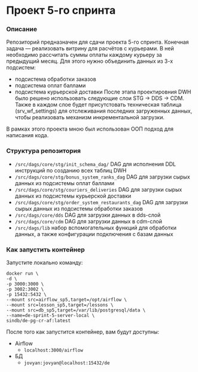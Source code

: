 # Проект 5-го спринта

### Описание
Репозиторий предназначен для сдачи проекта 5-го спринта. Конечная задача — реализовать витрину для расчётов с курьерами. В ней необходимо рассчитать суммы оплаты каждому курьеру за предыдущий месяц. Для этого нужно объединить данных из 3-х подсистем:
* подсистема обработки заказов
* подсистема оплат баллами
* подсистема курьерской доставки
После этапа проектировния DWH было решено использовать следующие слои STG -> DDS -> CDM.
Также в каждом слое будет присутстовать техническая таблица (srv_wf_settings) для отслеживания последних загруженных данных, чтобы реализовать механизм инкрементальной загрузки.

В рамках этого проекта мною был использован ООП подход для написания кода. 


### Структура репозитория
- `/src/dags/core/stg/init_schema_dag/` DAG для исполнения DDL инструкций по созданию всех таблиц DWH
- `/src/dags/core/stg/bonus_system_ranks_dag` DAG для загрузки сырых данных из подсистемы оплат баллами
- `/src/dags/core/stg/couriers_deliveries` DAG для загрузки сырых данных из подсистемы курьерской доставки
- `/src/dags/core/stg/order_system_restaurants_dag` DAG для загрузки сырых данных из подсистемы обработки заказов
- `/src/dags/core/dds` DAG для загрузки данных в dds-слой
- `/src/dags/core/cdm` DAG для загрузки данных в cdm-cлой
- `/src/dags/lib` набор вспомогательных функций для обработки данных, а также конфигурации подключения с базам данных


### Как запустить контейнер
Запустите локально команду:

```
docker run \
-d \
-p 3000:3000 \
-p 3002:3002 \
-p 15432:5432 \
--mount src=airflow_sp5,target=/opt/airflow \
--mount src=lesson_sp5,target=/lessons \
--mount src=db_sp5,target=/var/lib/postgresql/data \
--name=de-sprint-5-server-local \
sindb/de-pg-cr-af:latest
```

После того как запустится контейнер, вам будут доступны:
- Airflow
	- `localhost:3000/airflow`
- БД
	- `jovyan:jovyan@localhost:15432/de`